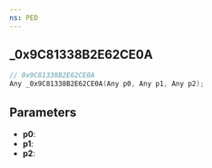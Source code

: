 ```yaml
---
ns: PED
---
```

## _0x9C81338B2E62CE0A

```c
// 0x9C81338B2E62CE0A
Any _0x9C81338B2E62CE0A(Any p0, Any p1, Any p2);
```

## Parameters
* **p0**:
* **p1**:
* **p2**:
